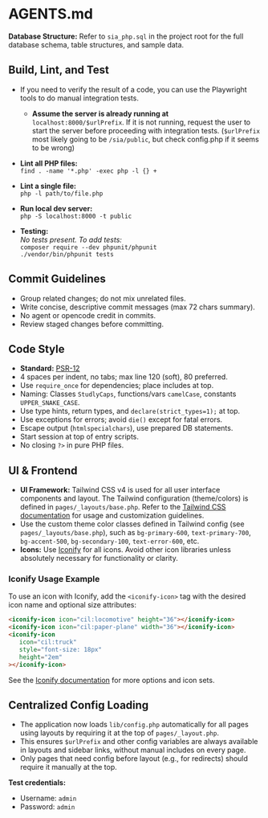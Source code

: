 # AGENTS.md

**Database Structure:**
Refer to `sia_php.sql` in the project root for the full database schema, table structures, and sample data.

## Build, Lint, and Test

- If you need to verify the result of a code, you can use the Playwright tools to do manual integration tests.
  - **Assume the server is already running at** `localhost:8000/$urlPrefix`. If it is not running, request the user to start the server before proceeding with integration tests. (`$urlPrefix` most likely going to be `/sia/public`, but check config.php if it seems to be wrong)

- **Lint all PHP files:**  
  `find . -name '*.php' -exec php -l {} +`
- **Lint a single file:**  
  `php -l path/to/file.php`
- **Run local dev server:**  
  `php -S localhost:8000 -t public`
- **Testing:**  
  _No tests present. To add tests:_  
  `composer require --dev phpunit/phpunit`  
  `./vendor/bin/phpunit tests`

## Commit Guidelines

- Group related changes; do not mix unrelated files.
- Write concise, descriptive commit messages (max 72 chars summary).
- No agent or opencode credit in commits.
- Review staged changes before committing.

## Code Style

- **Standard:** [PSR-12](https://www.php-fig.org/psr/psr-12/)
- 4 spaces per indent, no tabs; max line 120 (soft), 80 preferred.
- Use `require_once` for dependencies; place includes at top.
- Naming: Classes `StudlyCaps`, functions/vars `camelCase`, constants `UPPER_SNAKE_CASE`.
- Use type hints, return types, and `declare(strict_types=1);` at top.
- Use exceptions for errors; avoid `die()` except for fatal errors.
- Escape output (`htmlspecialchars`), use prepared DB statements.
- Start session at top of entry scripts.
- No closing `?>` in pure PHP files.

## UI & Frontend

- **UI Framework:** Tailwind CSS v4 is used for all user interface components and layout. The Tailwind configuration (theme/colors) is defined in `pages/_layouts/base.php`. Refer to the [Tailwind CSS documentation](https://tailwindcss.com/docs) for usage and customization guidelines.
- Use the custom theme color classes defined in Tailwind config (see `pages/_layouts/base.php`), such as `bg-primary-600`, `text-primary-700`, `bg-accent-500`, `bg-secondary-100`, `text-error-600`, etc.
- **Icons:** Use [Iconify](https://iconify.design/docs/) for all icons. Avoid other icon libraries unless absolutely necessary for functionality or clarity.
    
### Iconify Usage Example

To use an icon with Iconify, add the `<iconify-icon>` tag with the desired icon name and optional size attributes:

```html
<iconify-icon icon="cil:locomotive" height="36"></iconify-icon>
<iconify-icon icon="cil:paper-plane" width="36"></iconify-icon>
<iconify-icon
   icon="cil:truck"
   style="font-size: 18px"
   height="2em"
></iconify-icon>
```

See the [Iconify documentation](https://iconify.design/docs/) for more options and icon sets.

## Centralized Config Loading

- The application now loads `lib/config.php` automatically for all pages using layouts by requiring it at the top of `pages/_layout.php`.
- This ensures `$urlPrefix` and other config variables are always available in layouts and sidebar links, without manual includes on every page.
- Only pages that need config before layout (e.g., for redirects) should require it manually at the top.

**Test credentials:**

- Username: `admin`
- Password: `admin`

